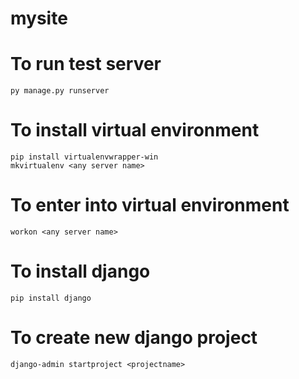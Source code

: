 # mysite

# To run test server
```
py manage.py runserver
```

# To install virtual environment
```
pip install virtualenvwrapper-win
mkvirtualenv <any server name>
```

# To enter into virtual environment
```
workon <any server name>
```
  
# To install django
```
pip install django
```

# To create new django project
```
django-admin startproject <projectname>
```
